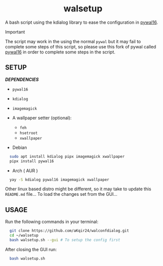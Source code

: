 <h1 align="center"> walsetup </h1>

A bash script using the kdialog library to ease the configuration in [pywal16](https://github.com/eylles/pywal16).

> [!important] 
> The script may work in the using the normal `pywal` but it may fail to complete some steps of this script, so please use this fork of pywal called [pywal16](https://github.com/eylles/pywal16) in order to complete some steps in the script.

## SETUP
_**DEPENDENCIES**_
- `pywal16`
- `kdialog`
- `imagemagick`
- A wallpaper setter (optional):
  - `feh`
  - `hsetroot`
  - `xwallpaper`

- Debian
```bash
  sudo apt install kdialog pipx imagemagick xwallpaper
  pipx install pywal16
```

- Arch ( AUR )
```bash
  yay -S kdialog pywal16 imagemagick xwallpaper
```
Other linux based distro might be different, so it may take to update this `README.md` file...
To load the changes set from the GUI...
<br>
## USAGE
Run the following commands in your terminal:
```bash
  git clone https://github.com/aKqir24/walconfdialog.git
  cd ~/walsetup
  bash walsetup.sh --gui # To setup the config first
```
After closing the GUI run:
```bash
  bash walsetup.sh 
```
